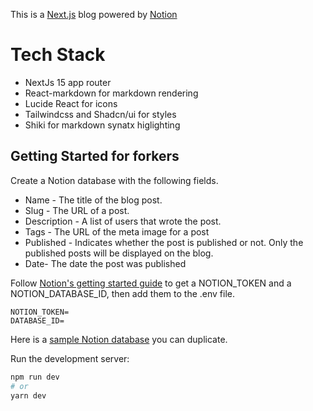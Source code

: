 This is a [Next.js](https://nextjs.org/) blog powered by [Notion](https://notion.so)

# Tech Stack

* NextJs 15 app router
* React-markdown for markdown rendering
* Lucide React for icons
* Tailwindcss and Shadcn/ui for styles
* Shiki for markdown synatx higlighting

## Getting Started for forkers

Create a Notion database with the following fields.

* Name - The title of the blog post.
* Slug - The URL of a post.
* Description - A list of users that wrote the post.
* Tags - The URL of the meta image for a post
* Published - Indicates whether the post is published or not. Only the published posts will be displayed on the blog.
* Date- The date the post was published

Follow [Notion's getting started guide](https://developers.notion.com/docs/getting-started#step-1-create-an-integration) to get a NOTION_TOKEN and a NOTION_DATABASE_ID, then add them to the .env file.

```
NOTION_TOKEN=
DATABASE_ID=
```

Here is a [sample Notion database](https://www.notion.so/marygathoni/4fc4211e751f4d66929791c61bc1054f?v=32fe9dd175774d57a32a79fc787e3fd2) you can duplicate.

Run the development server:

```bash
npm run dev
# or
yarn dev
```
